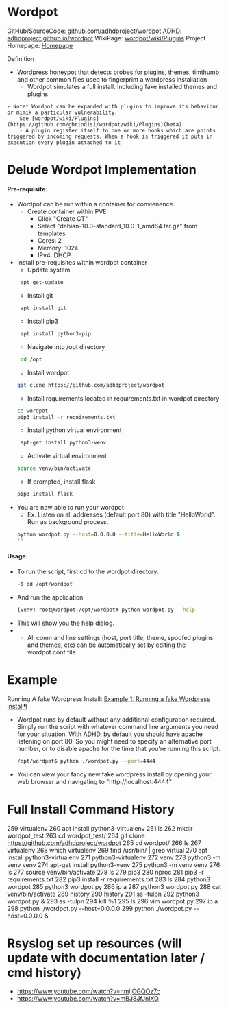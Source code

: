 # Wordpot

GitHub/SourceCode: [github.com/adhdproject/wordpot](https://github.com/adhdproject/wordpot)
ADHD: [adhdproject.github.io/wordpot](https://adhdproject.github.io/#!Tools/Annoyance/Wordpot.md)
WikiPage: [wordpot/wiki/Plugins](https://github.com/gbrindisi/wordpot/wiki/Plugins)
Project Homepage: [Homepage](http://brindi.si/g/projects/wordpot.html)

Definition
   -  Wordpress honeypot that detects probes for plugins, themes, timthumb and other common files used to fingerprint a wordpress installation
        - Wordpot simulates a full install. Including fake installed themes and plugins

    - Note* Wordpot can be expanded with plugins to improve its behaviour or mimik a particular vulnerability.
        See [wordpot/wiki/Plugins](https://github.com/gbrindisi/wordpot/wiki/Plugins)(beta)
        - A plugin register itself to one or more hooks which are points triggered by incoming requests. When a hook is triggered it puts in execution every plugin attached to it

# Delude Wordpot Implementation

#### Pre-requisite:
- Wordpot can be run within a container for convienence. 
    - Create container within PVE:
        - Click "Create CT"
        - Select "debian-10.0-standard_10.0-1_amd64.tar.gz" from templates
        - Cores: 2
        - Memory: 1024
        - IPv4: DHCP
- Install pre-requisites within wordpot container
    - Update system
    ```sh 
     apt get-update
    ```
    - Install git
    ```sh 
     apt install git 
    ```
    - Install pip3
    ```sh 
     apt install python3-pip 
    ```
    - Navigate into /opt directory
    ```sh 
     cd /opt
    ```
    - Install wordpot
    ```sh 
    git clone https://github.com/adhdproject/wordpot
    ```
    - Install requirements located in requirements.txt in wordpot directory
    ```sh 
    cd wordpot
    pip3 install -r requirements.txt
    ```
    - Install python virtual environment
    ```sh 
     apt-get install python3-venv
    ```
    - Activate virtual environment
    ```sh 
    source venv/bin/activate
    ```
    - If prompted, install flask
    ```sh 
    pip3 install flask
    ```
- You are now able to run your wordpot
   - Ex. Listen on all addresses (default port 80) with title "HelloWorld". Run as background process.
    ```sh 
    python wordpot.py --host=0.0.0.0 --title=HelloWorld &
    '''
#### Usage:

- To run the script, first cd to the wordpot directory.
    ```sh 
    ~$ cd /opt/wordpot
    ```
- And run the application
    ```sh 
    (venv) root@wordpot:/opt/wordpot# python wordpot.py --help
    ```
- This will show you the help dialog.
- - All command line settings (host, port title, theme, spoofed plugins and themes, etc) can be automatically set by editing the wordpot.conf file

# Example

Running A fake Wordpress Install: [Example 1: Running a fake Wordpress install¶](https://adhdproject.github.io/#!Tools/Annoyance/Wordpot.md#Example_1:_Running_a_fake_Wordpress_install)
- Wordpot runs by default without any additional configuration required.
Simply run the script with whatever command line arguments you need for
your situation. With ADHD, by default you should have apache listening
on port 80. So you might need to specify an alternative port number, or
to disable apache for the time that you're running this script.
    ```sh 
    /opt/wordpot$ python ./wordpot.py --port=4444
    ```
- You can view your fancy new fake wordpress install by opening your web
browser and navigating to "http://localhost:4444"

# Full Install Command History
  259  virtualenv
  260  apt install python3-virtualenv
  261  ls
  262  mkdir wordpot_test
  263  cd wordpot_test/
  264  git clone https://github.com/adhdproject/wordpot
  265  cd wordpot/
  266  ls
  267  virtualenv
  268  which virtualenv
  269  find /usr/bin/ | grep virtual
  270  apt install python3-virtualenv
  271  python3-virtualenv
  272  venv
  273  python3 -m venv venv
  274      apt-get install python3-venv
  275  python3 -m venv venv
  276  ls
  277  source venv/bin/activate
  278  ls
  279  pip3
  280  nproc
  281  pip3 -r requirements.txt 
  282  pip3 install -r requirements.txt 
  283  ls
  284  python3 wordpot
  285  python3 wordpot.py 
  286  ip a
  287  python3 wordpot.py 
  288  cat venv/bin/activate
  289  history
  290  history
  291  ss -tulpn
  292  python3 wordpot.py &
  293  ss -tulpn
  294  kill %1
  295  ls
  296  vim wordpot.py 
  297  ip a
  298  python ./wordpot.py --host=0.0.0.0
  299  python ./wordpot.py --host=0.0.0.0 &

# Rsyslog set up resources (will update with documentation later / cmd history)

- https://www.youtube.com/watch?v=nmljOGQOz7c
- https://www.youtube.com/watch?v=mBJ8JfJnlXQ







